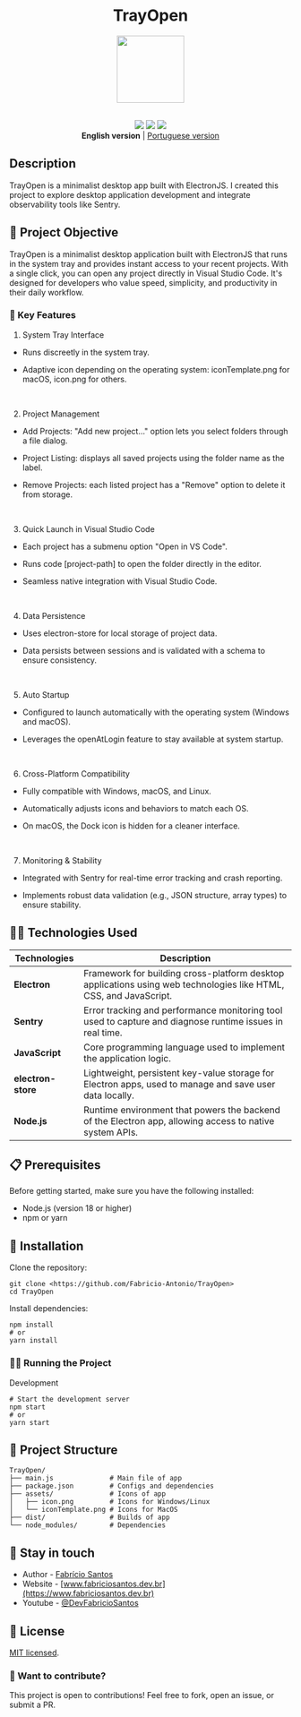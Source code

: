 
<div align="center">

# TrayOpen

<img src="https://github.com/user-attachments/assets/eabb5f3d-004e-4a95-9718-517421ae0a3c" width="120" />
</div>
<br/>

<p align="center">
  <img src="https://img.shields.io/badge/projecti--in--progess-yellow" />
  <img src="https://img.shields.io/badge/made%20with-Electron--JS-darkblue" />
  <img src="https://img.shields.io/badge/license-MIT-blue.svg" />
  <br/>
  <strong>English version</strong> | <a href="README.pt.md">Portuguese version</a>
</p>




## Description
TrayOpen is a minimalist desktop app built with ElectronJS. I created this project to explore desktop application development and integrate observability tools like Sentry.


## 🎯 Project Objective

TrayOpen is a minimalist desktop application built with ElectronJS that runs in the system tray and provides instant access to your recent projects. With a single click, you can open any project directly in Visual Studio Code. It's designed for developers who value speed, simplicity, and productivity in their daily workflow.

### 🚀 Key Features
1. System Tray Interface
- Runs discreetly in the system tray.

- Adaptive icon depending on the operating system: iconTemplate.png for macOS, icon.png for others.
<br/>

2. Project Management
- Add Projects: "Add new project..." option lets you select folders through a file dialog.

- Project Listing: displays all saved projects using the folder name as the label.

- Remove Projects: each listed project has a "Remove" option to delete it from storage.
<br/>

3. Quick Launch in Visual Studio Code
- Each project has a submenu option "Open in VS Code".

- Runs code [project-path] to open the folder directly in the editor.

- Seamless native integration with Visual Studio Code.
<br/>

4. Data Persistence
- Uses electron-store for local storage of project data.

- Data persists between sessions and is validated with a schema to ensure consistency.
<br/>

5. Auto Startup
- Configured to launch automatically with the operating system (Windows and macOS).

- Leverages the openAtLogin feature to stay available at system startup.
<br/>

6. Cross-Platform Compatibility
- Fully compatible with Windows, macOS, and Linux.

- Automatically adjusts icons and behaviors to match each OS.

- On macOS, the Dock icon is hidden for a cleaner interface.
<br/>

7. Monitoring & Stability
- Integrated with Sentry for real-time error tracking and crash reporting.

- Implements robust data validation (e.g., JSON structure, array types) to ensure stability.



## 👨‍💻 Technologies Used

| Technologies         | Description                                                                 |
|--------------------|-----------------------------------------------------------------------------|
| **Electron**   | Framework for building cross-platform desktop applications using web technologies like HTML, CSS, and JavaScript. |
| **Sentry**           | Error tracking and performance monitoring tool used to capture and diagnose runtime issues in real time. |
| **JavaScript**     | Core programming language used to implement the application logic. |
| **electron-store** | Lightweight, persistent key-value storage for Electron apps, used to manage and save user data locally. |
| **Node.js** | Runtime environment that powers the backend of the Electron app, allowing access to native system APIs. |


## 📋 Prerequisites
Before getting started, make sure you have the following installed:

- Node.js (version 18 or higher)
- npm or yarn

## 🔧 Installation
Clone the repository:

```
git clone <https://github.com/Fabricio-Antonio/TrayOpen>
cd TrayOpen
```

Install dependencies:

```
npm install
# or
yarn install
```

### 🏃‍♂️ Running the Project
Development
```
# Start the development server
npm start
# or
yarn start
```

## 📁 Project Structure
```
TrayOpen/
├── main.js              # Main file of app
├── package.json         # Configs and dependencies
├── assets/              # Icons of app
│   ├── icon.png         # Icons for Windows/Linux
│   └── iconTemplate.png # Icons for MacOS
├── dist/                # Builds of app
└── node_modules/        # Dependencies
```

## 👥 Stay in touch

- Author - [Fabrício Santos](https://www.linkedin.com/in/fabricio-ss/)
- Website - [www.fabriciosantos.dev.br](https://www.fabriciosantos.dev.br)
- Youtube - [@DevFabricioSantos](https://www.youtube.com/@DevFabricioSantos)

## 📜 License

[MIT licensed](https://github.com/nestjs/nest/blob/master/LICENSE).

### 🤝 Want to contribute?
This project is open to contributions! Feel free to fork, open an issue, or submit a PR.

